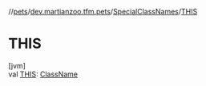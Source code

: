 //[pets](../../../index.md)/[dev.martianzoo.tfm.pets](../index.md)/[SpecialClassNames](index.md)/[THIS](-t-h-i-s.md)

# THIS

[jvm]\
val [THIS](-t-h-i-s.md): [ClassName](../../dev.martianzoo.tfm.pets.ast/-class-name/index.md)
